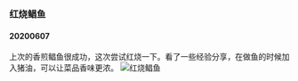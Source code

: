 ### 红烧鲳鱼
#### 20200607
上次的香煎鲳鱼很成功，这次尝试红烧一下。看了一些经验分享，在做鱼的时候加入猪油，可以让菜品香味更浓。
![红烧鲳鱼](/resource/20200607红烧鲳鱼/image.JPG)
